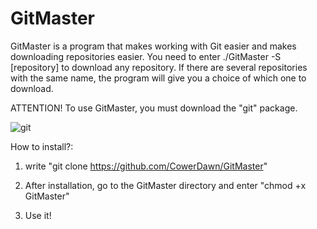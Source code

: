 # GitMaster
GitMaster is a program that makes working with Git easier and makes downloading repositories easier.
You need to enter ./GitMaster -S [repository] to download any repository. If there are several repositories with the same name, the program will give you a choice of which one to download.

ATTENTION!
To use GitMaster, you must download the "git" package.

![git](https://github.com/user-attachments/assets/a2305bc8-918a-4001-962f-6537fd7b2709)

How to install?:
1) write "git clone https://github.com/CowerDawn/GitMaster"

2) After installation, go to the GitMaster directory and enter "chmod +x GitMaster"

3) Use it!
